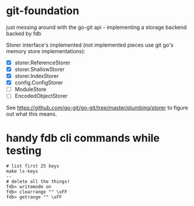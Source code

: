 # git-foundation

just messing around with the go-git api - implementing a storage backend backed by fdb

Storer interface's implemented (not implemented pieces use git go's memory store implementations):

- [x] storer.ReferenceStorer
- [x] storer.ShallowStorer
- [x] storer.IndexStorer
- [x] config.ConfigStorer
- [ ] ModuleStore
- [ ] EncodedObjectStorer

See https://github.com/go-git/go-git/tree/master/plumbing/storer to figure out what this means.

# handy fdb cli commands while testing

```
# list first 25 keys
make ls-keys
--
# delete all the things!
fdb> writemode on
fdb> clearrange "" \xFF
fdb> getrange "" \xFF
```
